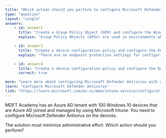 ```yaml
---
title: "Which action should you perform to configure Microsoft Defender Antivirus?"
type: "question"
layout: "single"
answers:
    - id: answer1
      title: "Create a Group Policy Object (GPO) and configure the Windows Defender Antivirus settings"
      explain: "Group Policy Objects (GPOs) are used in environments where devices are managed through on-premises Active Directory (AD)."

    - id: answer3
      title: "Create a device configuration policy and configure the Endpoint protection settings"
      explain: "There are no endpoint protection settings for configuring Microsoft Defender Antivirus. Instead, you should use device restriction settings."

    - id: answer4
      title: "Create a device configuration policy and configure the Device restrictions settings"
      correct: true

more: "Learn more about configuring Microsoft Defender Antivirus with a configuration policy in Intune."
learn: "Configure Microsoft Defender Antivirus"
link: "https://learn.microsoft.com/en-us/mem/intune-service/configuration/device-restrictions-windows-10#microsoft-defender-antivirus"
---
```

MDFT Academy has an Azure AD tenant with 100 Windows 10 devices that are Azure AD joined and managed by using Microsoft Intune. You need to configure Microsoft Defender Antivirus on the devices. 

The solution must minimize administrative effort. Which action should you perform?
